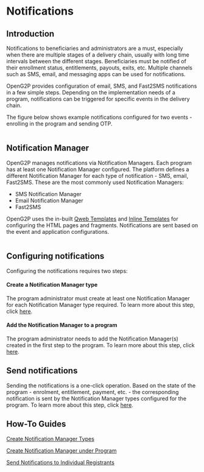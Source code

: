 # Notifications

## Introduction

Notifications to beneficiaries and administrators are a must, especially when there are multiple stages of a delivery chain, usually with long time intervals between the different stages. Beneficiaries must be notified of their enrollment status, entitlements, payouts, exits, etc. Multiple channels such as SMS, email, and messaging apps can be used for notifications.

OpenG2P provides configuration of email, SMS, and Fast2SMS notifications in a few simple steps. Depending on the implementation needs of a program, notifications can be triggered for specific events in the delivery chain.

The figure below shows example notifications configured for two events - enrolling in the program and sending OTP.

<figure><img src="../.gitbook/assets/notification-events.png" alt=""><figcaption></figcaption></figure>

## Notification Manager

OpenG2P manages notifications via Notification Managers. Each program has at least one Notification Manager configured. The platform defines a different Notification Manager for each type of notification - SMS, email, Fast2SMS. These are the most commonly used Notification Managers:

* SMS Notification Manager
* Email Notification Manager
* Fast2SMS&#x20;

OpenG2P uses the in-built [Qweb Templates](https://www.odoo.com/documentation/16.0/developer/reference/frontend/qweb.html) and [Inline Templates](https://apps.odoo.com/apps/modules/10.0/mail\_inline\_css/) for configuring the HTML pages and fragments. Notifications are sent based on the event and application configurations.

<figure><img src="../.gitbook/assets/notification-template.png" alt=""><figcaption></figcaption></figure>

## Configuring notifications

Configuring the notifications requires two steps:

#### Create a Notification Manager type

The program administrator must create at least one Notification Manager for each Notification Manager type required. To learn more about this step, click [here](../guides/user-guides/create-notification-manager-types/).

#### Add the Notification Manager to a program

The program administrator needs to add the Notification Manager(s) created in the first step to the program. To learn more about this step, click [here](../guides/user-guides/configure-notification-manager.md).&#x20;

## Send notifications

Sending the notifications is a one-click operation. Based on the state of the program - enrolment, entitlement, payment, etc. - the corresponding notification is sent by the Notification Manager types configured for the program. To learn more about this step, click [here](../guides/user-guides/send-notifications-to-individual-registrants.md).

## How-To Guides

[Create Notification Manager Types](../guides/user-guides/create-notification-manager-types/)

[Create Notification Manager under Program](../guides/user-guides/configure-notification-manager.md)

[Send Notifications to Individual Registrants](../guides/user-guides/send-notifications-to-individual-registrants.md)

